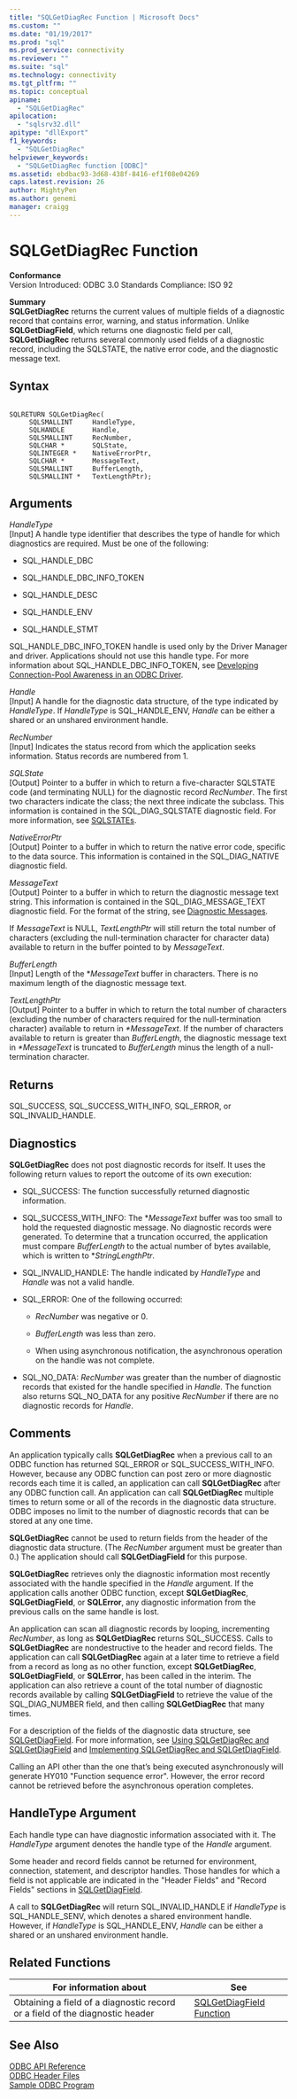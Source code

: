 ```yaml
---
title: "SQLGetDiagRec Function | Microsoft Docs"
ms.custom: ""
ms.date: "01/19/2017"
ms.prod: "sql"
ms.prod_service: connectivity
ms.reviewer: ""
ms.suite: "sql"
ms.technology: connectivity
ms.tgt_pltfrm: ""
ms.topic: conceptual
apiname: 
  - "SQLGetDiagRec"
apilocation: 
  - "sqlsrv32.dll"
apitype: "dllExport"
f1_keywords: 
  - "SQLGetDiagRec"
helpviewer_keywords: 
  - "SQLGetDiagRec function [ODBC]"
ms.assetid: ebdbac93-3d68-438f-8416-ef1f08e04269
caps.latest.revision: 26
author: MightyPen
ms.author: genemi
manager: craigg
---
```

# SQLGetDiagRec Function
**Conformance**  
 Version Introduced: ODBC 3.0 Standards Compliance: ISO 92  
  
 **Summary**  
 **SQLGetDiagRec** returns the current values of multiple fields of a diagnostic record that contains error, warning, and status information. Unlike **SQLGetDiagField**, which returns one diagnostic field per call, **SQLGetDiagRec** returns several commonly used fields of a diagnostic record, including the SQLSTATE, the native error code, and the diagnostic message text.  
  
## Syntax  
  
```  
  
SQLRETURN SQLGetDiagRec(  
     SQLSMALLINT     HandleType,  
     SQLHANDLE       Handle,  
     SQLSMALLINT     RecNumber,  
     SQLCHAR *       SQLState,  
     SQLINTEGER *    NativeErrorPtr,  
     SQLCHAR *       MessageText,  
     SQLSMALLINT     BufferLength,  
     SQLSMALLINT *   TextLengthPtr);  
```  
  
## Arguments  
 *HandleType*  
 [Input] A handle type identifier that describes the type of handle for which diagnostics are required. Must be one of the following:  
  
-   SQL_HANDLE_DBC  
  
-   SQL_HANDLE_DBC_INFO_TOKEN  
  
-   SQL_HANDLE_DESC  
  
-   SQL_HANDLE_ENV  
  
-   SQL_HANDLE_STMT  
  
 SQL_HANDLE_DBC_INFO_TOKEN handle is used only by the Driver Manager and driver. Applications should not use this handle type. For more information about SQL_HANDLE_DBC_INFO_TOKEN, see [Developing Connection-Pool Awareness in an ODBC Driver](../../../odbc/reference/develop-driver/developing-connection-pool-awareness-in-an-odbc-driver.md).  
  
 *Handle*  
 [Input] A handle for the diagnostic data structure, of the type indicated by *HandleType*. If *HandleType* is SQL_HANDLE_ENV, *Handle* can be either a shared or an unshared environment handle.  
  
 *RecNumber*  
 [Input] Indicates the status record from which the application seeks information. Status records are numbered from 1.  
  
 *SQLState*  
 [Output] Pointer to a buffer in which to return a five-character SQLSTATE code (and terminating NULL) for the diagnostic record *RecNumber*. The first two characters indicate the class; the next three indicate the subclass. This information is contained in the SQL_DIAG_SQLSTATE diagnostic field. For more information, see [SQLSTATEs](../../../odbc/reference/develop-app/sqlstates.md).  
  
 *NativeErrorPtr*  
 [Output] Pointer to a buffer in which to return the native error code, specific to the data source. This information is contained in the SQL_DIAG_NATIVE diagnostic field.  
  
 *MessageText*  
 [Output] Pointer to a buffer in which to return the diagnostic message text string. This information is contained in the SQL_DIAG_MESSAGE_TEXT diagnostic field. For the format of the string, see [Diagnostic Messages](../../../odbc/reference/develop-app/diagnostic-messages.md).  
  
 If *MessageText* is NULL, *TextLengthPtr* will still return the total number of characters (excluding the null-termination character for character data) available to return in the buffer pointed to by *MessageText*.  
  
 *BufferLength*  
 [Input] Length of the **MessageText* buffer in characters. There is no maximum length of the diagnostic message text.  
  
 *TextLengthPtr*  
 [Output] Pointer to a buffer in which to return the total number of characters (excluding the number of characters required for the null-termination character) available to return in *\*MessageText*. If the number of characters available to return is greater than *BufferLength*, the diagnostic message text in *\*MessageText* is truncated to *BufferLength* minus the length of a null-termination character.  
  
## Returns  
 SQL_SUCCESS, SQL_SUCCESS_WITH_INFO, SQL_ERROR, or SQL_INVALID_HANDLE.  
  
## Diagnostics  
 **SQLGetDiagRec** does not post diagnostic records for itself. It uses the following return values to report the outcome of its own execution:  
  
-   SQL_SUCCESS: The function successfully returned diagnostic information.  
  
-   SQL_SUCCESS_WITH_INFO: The \**MessageText* buffer was too small to hold the requested diagnostic message. No diagnostic records were generated. To determine that a truncation occurred, the application must compare *BufferLength* to the actual number of bytes available, which is written to **StringLengthPtr*.  
  
-   SQL_INVALID_HANDLE: The handle indicated by *HandleType* and *Handle* was not a valid handle.  
  
-   SQL_ERROR: One of the following occurred:  
  
    -   *RecNumber* was negative or 0.  
  
    -   *BufferLength* was less than zero.  
  
    -   When using asynchronous notification, the asynchronous operation on the handle was not complete.  
  
-   SQL_NO_DATA: *RecNumber* was greater than the number of diagnostic records that existed for the handle specified in *Handle.* The function also returns SQL_NO_DATA for any positive *RecNumber* if there are no diagnostic records for *Handle*.  
  
## Comments  
 An application typically calls **SQLGetDiagRec** when a previous call to an ODBC function has returned SQL_ERROR or SQL_SUCCESS_WITH_INFO. However, because any ODBC function can post zero or more diagnostic records each time it is called, an application can call **SQLGetDiagRec** after any ODBC function call. An application can call **SQLGetDiagRec** multiple times to return some or all of the records in the diagnostic data structure. ODBC imposes no limit to the number of diagnostic records that can be stored at any one time.  
  
 **SQLGetDiagRec** cannot be used to return fields from the header of the diagnostic data structure. (The *RecNumber* argument must be greater than 0.) The application should call **SQLGetDiagField** for this purpose.  
  
 **SQLGetDiagRec** retrieves only the diagnostic information most recently associated with the handle specified in the *Handle* argument. If the application calls another ODBC function, except **SQLGetDiagRec**, **SQLGetDiagField**, or **SQLError**, any diagnostic information from the previous calls on the same handle is lost.  
  
 An application can scan all diagnostic records by looping, incrementing *RecNumber*, as long as **SQLGetDiagRec** returns SQL_SUCCESS. Calls to **SQLGetDiagRec** are nondestructive to the header and record fields. The application can call **SQLGetDiagRec** again at a later time to retrieve a field from a record as long as no other function, except **SQLGetDiagRec**, **SQLGetDiagField**, or **SQLError**, has been called in the interim. The application can also retrieve a count of the total number of diagnostic records available by calling **SQLGetDiagField** to retrieve the value of the SQL_DIAG_NUMBER field, and then calling **SQLGetDiagRec** that many times.  
  
 For a description of the fields of the diagnostic data structure, see [SQLGetDiagField](../../../odbc/reference/syntax/sqlgetdiagfield-function.md). For more information, see [Using SQLGetDiagRec and SQLGetDiagField](../../../odbc/reference/develop-app/using-sqlgetdiagrec-and-sqlgetdiagfield.md) and [Implementing SQLGetDiagRec and SQLGetDiagField](../../../odbc/reference/develop-app/implementing-sqlgetdiagrec-and-sqlgetdiagfield.md).  
  
 Calling an API other than the one that’s being executed asynchronously will generate HY010 "Function sequence error". However, the error record cannot be retrieved before the asynchronous operation completes.  
  
## HandleType Argument  
 Each handle type can have diagnostic information associated with it. The *HandleType* argument denotes the handle type of the *Handle* argument.  
  
 Some header and record fields cannot be returned for environment, connection, statement, and descriptor handles. Those handles for which a field is not applicable are indicated in the "Header Fields" and "Record Fields" sections in [SQLGetDiagField](../../../odbc/reference/syntax/sqlgetdiagfield-function.md).  
  
 A call to **SQLGetDiagRec** will return SQL_INVALID_HANDLE if *HandleType* is SQL_HANDLE_SENV, which denotes a shared environment handle. However, if *HandleType* is SQL_HANDLE_ENV, *Handle* can be either a shared or an unshared environment handle.  
  
## Related Functions  
  
|For information about|See|  
|---------------------------|---------|  
|Obtaining a field of a diagnostic record or a field of the diagnostic header|[SQLGetDiagField Function](../../../odbc/reference/syntax/sqlgetdiagfield-function.md)|  
  
## See Also  
 [ODBC API Reference](../../../odbc/reference/syntax/odbc-api-reference.md)   
 [ODBC Header Files](../../../odbc/reference/install/odbc-header-files.md)   
 [Sample ODBC Program](../../../odbc/reference/sample-odbc-program.md)
